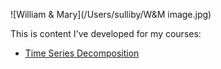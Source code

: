 ---
---

![William & Mary](/Users/sulliby/W&M image.jpg)

This is content I've developed for my courses: 

- [Time Series Decomposition](/timeseries/index.md)

